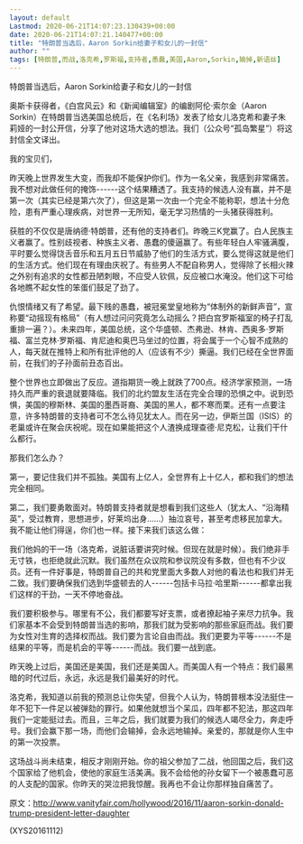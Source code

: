 ```yaml
---
layout: default
Lastmod: 2020-06-21T14:07:23.130439+00:00
date: 2020-06-21T14:07:21.140477+00:00
title: "特朗普当选后，Aaron Sorkin给妻子和女儿的一封信"
author: ""
tags: [特朗普,而战,洛克希,罗斯福,支持者,愚蠢,美国,Aaron,Sorkin,输掉,新语丝]
---
```


特朗普当选后，Aaron Sorkin给妻子和女儿的一封信

奥斯卡获得者，《白宫风云》和《新闻编辑室》的编剧阿伦·索尔金（Aaron Sorkin）在特朗普当选美国总统后，在《名利场》发表了给女儿洛克希和妻子朱莉娅的一封公开信，分享了他对这场大选的想法。我们（公众号“孤岛繁星”）将这封信全文译出。

我的宝贝们，

昨天晚上世界发生大变，而我却不能保护你们。作为一名父亲，我感到非常痛苦。我不想对此做任何的掩饰------这个结果糟透了。我支持的候选人没有赢，并不是第一次（其实已经是第六次了），但这是第一次由一个完全不能称职，想法十分危险，患有严重心理疾病，对世界一无所知，毫无学习热情的一头猪获得胜利。

获胜的不仅仅是唐纳德·特朗普，还有他的支持者们。昨晚三K党赢了。白人民族主义者赢了。性别歧视者、种族主义者、愚蠢的傻逼赢了。有些年轻白人牢骚满腹，平时要么觉得饶舌音乐和五月五日节威胁了他们的生活方式，要么觉得这就是他们的生活方式。他们现在有理由庆祝了。有些男人不配自称男人，觉得除了长相火辣之外别有追求的女性都丑陋刺眼，不应受人钦佩，反应被口水淹没。他们这下可给各地瞧不起女性的笨蛋们鼓足了劲了。

仇恨情绪又有了希望。最下贱的愚蠢，被冠冕堂皇地称为“体制外的新鲜声音”，宣称要“动摇现有格局”（有人想过问问究竟怎么动摇么？把白宫罗斯福室的椅子打乱重排一遍？）。未来四年，美国总统，这个华盛顿、杰弗逊、林肯、西奥多·罗斯福、富兰克林·罗斯福、肯尼迪和奥巴马坐过的位置，将会属于一个心智不成熟的人，每天就在推特上和所有批评他的人（应该有不少）撕逼。我们已经在全世界面前，在我们的子孙面前丑态百出。

整个世界也立即做出了反应。道指期货一晚上就跌了700点。经济学家预测，一场持久而严重的衰退就要降临。我们的北约盟友生活在完全合理的恐惧之中。说到恐惧，美国的穆斯林、美国的墨西哥裔、美国的黑人，都不寒而栗。还有一点要注意，许多特朗普的支持者可不怎么待见犹太人。而在另一边，伊斯兰国（ISIS）的老巢或许在聚会庆祝呢。现在如果能把这个人渣换成理查德·尼克松，让我们干什么都行。

那我们怎么办？

第一，要记住我们并不孤独。美国有上亿人，全世界有上十亿人，都和我们的想法完全相同。

第二，我们要勇敢面对。特朗普支持者就是想看到我们这些人（犹太人、“沿海精英”，受过教育，思想进步，好莱坞出身……）抽泣哀号，甚至考虑移民加拿大。我不能让他们得逞，你们也一样。接下来我们该这么做：

我们他妈的干一场（洛克希，说脏话要讲究时候。但现在就是时候）。我们绝非手无寸铁，也拒绝就此沉默。我们虽然在众议院和参议院没有多数，但也有不少议员。还有一件好事是，特朗普自己的共和党里面大多数人对他的看法也和我们并无二致。我们要确保我们选到华盛顿去的人------包括卡马拉·哈里斯------都拿出我们这样的干劲，一天不停地奋战。

我们要积极参与。哪里有不公，我们都要写好支票，或者撩起袖子来尽力抗争。我们家基本不会受到特朗普当选的影响，那我们就为受影响的那些家庭而战。我们要为女性对生育的选择权而战。我们要为言论自由而战。我们更要为平等------不是结果的平等，而是机会的平等------而战。我们要一战到底。

昨天晚上过后，美国还是美国，我们还是美国人。而美国人有一个特点：我们最黑暗的时代过后，永远，永远是我们最美好的时代。

洛克希，我知道以前我的预测总让你失望，但我个人认为，特朗普根本没法挺住一年不犯下一件足以被弹劾的罪行。如果他就想当个呆瓜，四年都不犯法，那这四年我们一定能挺过去。而且，三年之后，我们就要为我们的候选人竭尽全力，奔走呼号。我们会赢下那一场，而他们会输掉，会永远地输掉。亲爱的，那就是你人生中的第一次投票。

这场战斗尚未结束，相反才刚刚开始。你的祖父参加了二战，他回国之后，我们这个国家给了他机会，使他的家庭生活美满。我不会给他的孙女留下一个被愚蠢可恶的人支配的国家。你昨天的哭泣把我惊醒。我再也不会让你那样独自痛苦了。

原文：http://www.vanityfair.com/hollywood/2016/11/aaron-sorkin-donald-trump-president-letter-daughter

(XYS20161112)

